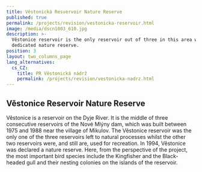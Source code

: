 ```yaml
---
title: Věstonická Resvervoir Nature Reserve
published: true
permalink: /projects/revision/vestonicka-reservoir.html
image: /media/dscn1003_610.jpg
description: >-
  Věstonice reservoir is the only reservoir out of three in this area which is a
  dedicated nature reserve.
position: 3
layout: two_columns_page
lang_alternatives:
  cs_CZ:
    title: PR Věstonická nádrž
    permalink: /projects/revision/vestonicka-nadrz.html
---
```

## **Věstonice Reservoir Nature Reserve**

Věstonice is a reservoir on the Dyje River. It is the middle of three consecutive reservoirs of the Nové Mlýny dam, which was built between 1975 and 1988 near the village of Mikulov. The Věstonice reservoir was the only one of the three reservoirs left to natural processes whilst the other two reservoirs were, and still are, used for recreation. In 1994, Věstonice was declared a nature reserve. Here, from the perspective of the project, the most important bird species include the Kingfisher and the Black-headed gull and their nesting colonies on the islands of the reservoir.
